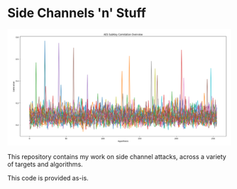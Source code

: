 # Side Channels 'n' Stuff

![Just for fun](fun/cap.png)

This repository contains my work on side channel attacks, across a variety of targets and algorithms.

This code is provided as-is.

